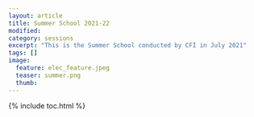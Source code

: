 ```yaml
---
layout: article
title: Summer School 2021-22
modified:
category: sessions
excerpt: "This is the Summer School conducted by CFI in July 2021"
tags: []
image:
  feature: elec_feature.jpeg
  teaser: summer.png
  thumb:
---
```



{% include toc.html %}